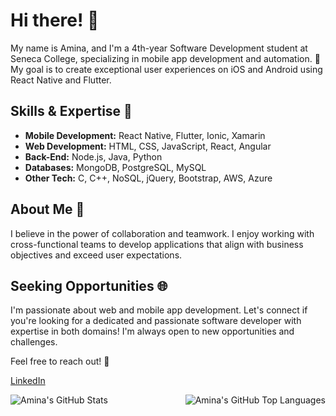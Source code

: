 # Hi there! 👋

My name is Amina, and I'm a 4th-year Software Development student at Seneca College, specializing in mobile app development and automation. 📱 My goal is to create exceptional user experiences on iOS and Android using React Native and Flutter.

## Skills & Expertise 🚀

- **Mobile Development:** React Native, Flutter, Ionic, Xamarin
- **Web Development:** HTML, CSS, JavaScript, React, Angular
- **Back-End:** Node.js, Java, Python
- **Databases:** MongoDB, PostgreSQL, MySQL
- **Other Tech:** C, C++, NoSQL, jQuery, Bootstrap, AWS, Azure

## About Me 🌟

I believe in the power of collaboration and teamwork. I enjoy working with cross-functional teams to develop applications that align with business objectives and exceed user expectations.

## Seeking Opportunities 🌐

I'm passionate about web and mobile app development. Let's connect if you're looking for a dedicated and passionate software developer with expertise in both domains! I'm always open to new opportunities and challenges.

Feel free to reach out! 🚀

[LinkedIn](https://www.linkedin.com/in/ahussein0111/) 

<img align="right" alt="Amina's GitHub Top Languages" src="https://github-readme-stats.vercel.app/api/top-langs/?username=amina01hu&show_icons=true&theme=apprentice" />
<img align="center" alt="Amina's GitHub Stats" src="https://github-readme-stats.vercel.app/api?username=amina01hu&show_icons=true&theme=apprentice" />
